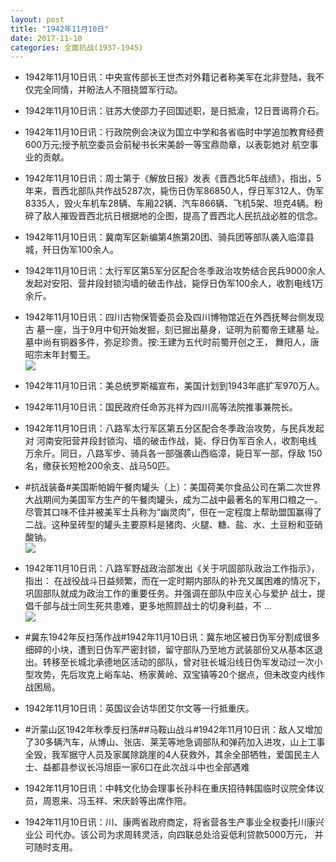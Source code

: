 ```yaml
---
layout: post
title: "1942年11月10日"
date: 2017-11-10
categories: 全面抗战(1937-1945)
---
```


<meta name="referrer" content="no-referrer" />

- 1942年11月10日讯：中央宣传部长王世杰对外籍记者称美军在北非登陆，我不 仅完全同情，并盼法人不阻挠盟军行动。 

- 1942年11月10日讯：驻苏大使邵力子回国述职，是日抵渝，12日晋谒蒋介石。 

- 1942年11月10日讯：行政院例会决议为国立中学和各省临时中学追加教育经费 600万元;授予航空委员会前秘书长宋美龄一等宝鼎勋章，以表彰她对 航空事业的贡献。 

- 1942年11月10日讯：周士第于《解放日报》发表《晋西北5年战绩》，指出，5年来，晋西北部队共作战5287次，毙伤日伪军86850人，俘日军312人、伪军8335人，毁火车机车28辆、车厢22辆、汽车866辆、飞机5架、坦克4辆。粉碎了敌人摧毁晋西北抗日根据地的企图，提高了晋西北人民抗战必胜的信念。 

- 1942年11月10日讯：冀南军区新编第4旅第20团、骑兵团等部队袭入临漳县城，歼日伪军100余人。 

- 1942年11月10日讯：太行军区第5军分区配合冬季政治攻势结合民兵9000余人发起对安阳、营井段封锁沟墙的破击作战，毙俘日伪军100余人，收割电线1万余斤。 

- 1942年11月10日讯：四川古物保管委员会及四川博物馆近在外西抚琴台侧发现古 墓一座，当于9月中旬开始发掘，刻已掘出墓身，证明为前蜀帝王建墓 址。墓中尚有铜器多件，弥足珍贵。按:王建为五代时前蜀开创之王， 舞阳人，唐昭宗末年封蜀王。 <br/><img src="https://wx2.sinaimg.cn/large/aca367d8ly1flcuu2kj1dj20c8081gll.jpg" />

- 1942年11月10日讯：美总统罗斯福宣布，美国计划到1943年底扩军970万人。 

- 1942年11月10日讯：国民政府任命苏兆祥为四川高等法院推事兼院长。 

- 1942年11月10日讯：八路军太行军区第五分区配合冬季政治攻势，与民兵发起对 河南安阳营井段封锁沟、墙的破击作战，毙、俘日伪军百余人，收割电线 万余斤。同日，八路军步、骑兵各一部强袭山西临漳，毙日军一部，俘敌 150名，缴获长短枪200余支、战马50匹。 

- #抗战装备#美国斯帕姆午餐肉罐头（上）：美国荷美尔食品公司在第二次世界大战期间为美国军方生产的午餐肉罐头，成为二战中最著名的军用口粮之一。尽管其口味不佳并被美军士兵称为“幽灵肉”，但在一定程度上帮助盟国赢得了二战。这种呈砖型的罐头主要原料是猪肉、火腿、糖、盐、水、土豆粉和亚硝酸钠。 <br/><img src="https://wx1.sinaimg.cn/large/aca367d8ly1flcrd4mh3cj20sg1jiao9.jpg" />

- 1942年11月10日讯：八路军野战政治部发出《关于巩固部队政治工作指示》，指出： 在战役战斗日益频繁，而在一定时期内部队的补充又属困难的情况下， 巩固部队就成为政治工作的重要任务。并强调在部队中应关心与爱护 战士，提倡千部与战士同生死共患难，更多地照顾战士的切身利益，不 ... <br/><img src="https://wx4.sinaimg.cn/large/aca367d8ly1flcqhcn4iij20c809zglo.jpg" />

- #冀东1942年反扫荡作战#1942年11月10日讯：冀东地区被日伪军分割成很多细碎的小块，遭到日伪军严密封锁，留守部队乃至地方武装部份又从基本区退出。转移至长城北承德地区活动的部队，曾对驻长城沿线日伪军发动过一次小型攻势，先后攻克上峪车站、杨家黄岭、双宝镇等20个据点，但未改变内线作战困局。 

- 1942年11月10日讯：英国议会访华团艾尔文等一行抵重庆。 

- #沂蒙山区1942年秋季反扫荡##马鞍山战斗#1942年11月10日讯：敌人又增加了30多辆汽车，从博山、张店、莱芜等地急调部队和弹药加入进攻，山上工事全毁，我军据守人员及家属除跳崖的4人获救外，其余全部牺牲，爱国民主人士、益都县参议长冯旭臣一家6口在此次战斗中也全部遇难 

- 1942年11月10日讯：中韩文化协会理事长孙科在重庆招待韩国临时议院全体议 员，周恩来、冯玉祥、宋庆龄等出席作陪。 

- 1942年11月10日讯：川、康两省政府商定，将省营各生产事业全权委托川康兴业公 司代办。该公司为求周转灵活，向四联总处洽妥低利贷款5000万元， 并可随时支用。 

